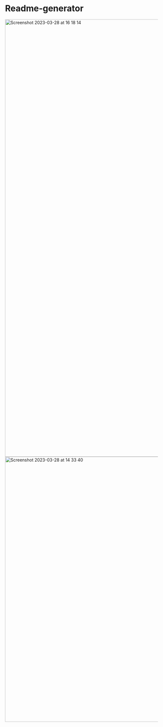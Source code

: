 # Readme-generator
<img width="1440" alt="Screenshot 2023-03-28 at 16 18 14" src="https://user-images.githubusercontent.com/123417090/228286247-37f9a5d8-4853-4bf6-9d64-5b018645e810.png">

<img width="873" alt="Screenshot 2023-03-28 at 14 33 40" src="https://user-images.githubusercontent.com/123417090/228261822-7ec1e24a-826c-4639-91f1-414ea11a0cd7.png">
